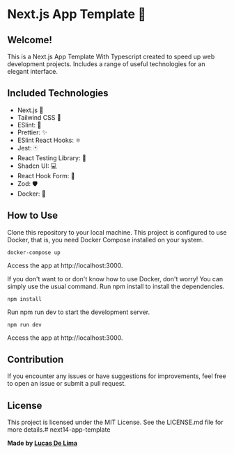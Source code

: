 # Next.js App Template  🌟

## Welcome!

This is a Next.js App Template With Typescript created to speed up web development projects. Includes a range of useful technologies for an elegant interface.

## Included Technologies
- Next.js 🚀
- Tailwind CSS 🎨
- ESlint: 🚦
- Prettier: ✨
- ESlint React Hooks: ⚛️
- Jest: 🃏
- React Testing Library: 🧪
- Shadcn UI: 💻
- React Hook Form: 📝
- Zod: 🛡️
- Docker: 🐳

## How to Use
Clone this repository to your local machine.
This project is configured to use Docker, that is, you need Docker Compose installed on your system.
```
docker-compose up
```
Access the app at http://localhost:3000.

If you don't want to or don't know how to use Docker, don't worry! You can simply use the usual command. Run npm install to install the dependencies.
```
npm install
```
Run npm run dev to start the development server.
```
npm run dev
```
Access the app at http://localhost:3000.


## Contribution
If you encounter any issues or have suggestions for improvements, feel free to open an issue or submit a pull request.

## License
This project is licensed under the MIT License. See the LICENSE.md file for more details.# next14-app-template

**Made by [Lucas De Lima](https://github.com/lucas-de-lima)**
